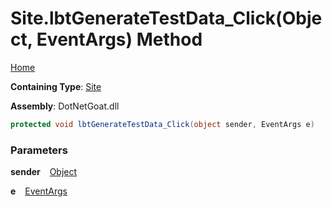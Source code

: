 # Site\.lbtGenerateTestData\_Click\(Object, EventArgs\) Method

[Home](../../../../../../../README.md)

**Containing Type**: [Site](../README.md)

**Assembly**: DotNetGoat\.dll

```csharp
protected void lbtGenerateTestData_Click(object sender, EventArgs e)
```

### Parameters

**sender** &ensp; [Object](https://docs.microsoft.com/en-us/dotnet/api/system.object)

**e** &ensp; [EventArgs](https://docs.microsoft.com/en-us/dotnet/api/system.eventargs)